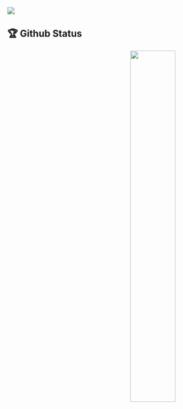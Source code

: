 ![](https://raw.githubusercontent.com/halfrost/halfrost/master/icons/header_.png)

## 🏆 Github Status

<img  src="https://github-readme-stats.vercel.app/api?username=AhmedDip&show_icons=true&hide_border=true&theme=radical" width="45%" align="right" >


